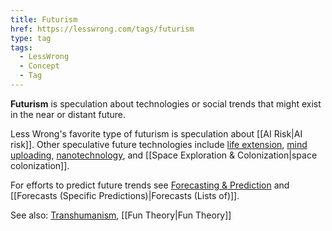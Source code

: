 ```yaml
---
title: Futurism
href: https://lesswrong.com/tags/futurism
type: tag
tags:
  - LessWrong
  - Concept
  - Tag
---
```


**Futurism** is speculation about technologies or social trends that might exist in the near or distant future.

Less Wrong's favorite type of futurism is speculation about [[AI Risk|AI risk]]. Other speculative future technologies include [life extension](http://lesswrong.com/tag/life-extension), [mind uploading](http://lesswrong.com/tag/mind-uploading), [nanotechnology](http://lesswrong.com/tag/nanotechnology), and [[Space Exploration & Colonization|space colonization]].

For efforts to predict future trends see [Forecasting & Prediction](https://www.lesswrong.com/tag/forecasting-and-prediction) and [[Forecasts (Specific Predictions)|Forecasts (Lists of)]].

See also: [Transhumanism](http://lesswrong.com/tag/transhumanism), [[Fun Theory|Fun Theory]]